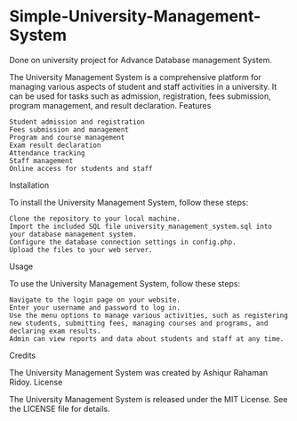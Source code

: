 # Simple-University-Management-System
Done on university project for Advance Database management System.

The University Management System is a comprehensive platform for managing various aspects of student and staff activities in a university. It can be used for tasks such as admission, registration, fees submission, program management, and result declaration.
Features

    Student admission and registration
    Fees submission and management
    Program and course management
    Exam result declaration
    Attendance tracking
    Staff management
    Online access for students and staff

Installation

To install the University Management System, follow these steps:

    Clone the repository to your local machine.
    Import the included SQL file university_management_system.sql into your database management system.
    Configure the database connection settings in config.php.
    Upload the files to your web server.

Usage

To use the University Management System, follow these steps:

    Navigate to the login page on your website.
    Enter your username and password to log in.
    Use the menu options to manage various activities, such as registering new students, submitting fees, managing courses and programs, and declaring exam results.
    Admin can view reports and data about students and staff at any time.

Credits

The University Management System was created by Ashiqur Rahaman Ridoy.
License

The University Management System is released under the MIT License. See the LICENSE file for details.
